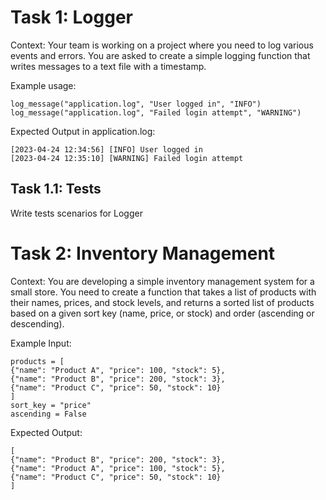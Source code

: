 # Task 1: Logger

Context: Your team is working on a project where you need to log various events and errors.
You are asked to create a simple logging function that writes messages to a text file with a timestamp.

Example usage:
```
log_message("application.log", "User logged in", "INFO")
log_message("application.log", "Failed login attempt", "WARNING")
```

Expected Output in application.log:
```
[2023-04-24 12:34:56] [INFO] User logged in
[2023-04-24 12:35:10] [WARNING] Failed login attempt
```
## Task 1.1: Tests
Write tests scenarios for Logger


# Task 2: Inventory Management

Context: You are developing a simple inventory management system for a small store.
You need to create a function that takes a list of products with their names, prices, and stock levels, and returns a sorted list of products based on a given sort key (name, price, or stock) and order (ascending or descending).

Example Input:
```
products = [
{"name": "Product A", "price": 100, "stock": 5},
{"name": "Product B", "price": 200, "stock": 3},
{"name": "Product C", "price": 50, "stock": 10}
]
sort_key = "price"
ascending = False
```
Expected Output:
```
[
{"name": "Product B", "price": 200, "stock": 3},
{"name": "Product A", "price": 100, "stock": 5},
{"name": "Product C", "price": 50, "stock": 10}
]
```
